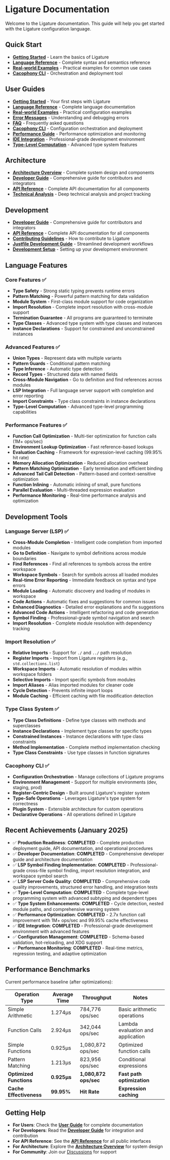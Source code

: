 # Ligature Documentation

Welcome to the Ligature documentation. This guide will help you get started with the Ligature configuration language.

## Quick Start

- **[Getting Started](user-guide/getting-started.md)** - Learn the basics of Ligature
- **[Language Reference](user-guide/language-reference.md)** - Complete syntax and semantics reference
- **[Real-world Examples](user-guide/examples.md)** - Practical examples for common use cases
- **[Cacophony CLI](user-guide/cacophony-cli.md)** - Orchestration and deployment tool

## User Guides

- **[Getting Started](user-guide/getting-started.md)** - Your first steps with Ligature
- **[Language Reference](user-guide/language-reference.md)** - Complete language documentation
- **[Real-world Examples](user-guide/examples.md)** - Practical configuration examples
- **[Error Messages](user-guide/error-messages.md)** - Understanding and debugging errors
- **[FAQ](user-guide/faq.md)** - Frequently asked questions
- **[Cacophony CLI](user-guide/cacophony-cli.md)** - Configuration orchestration and deployment
- **[Performance Guide](user-guide/performance-guide.md)** - Performance optimization and monitoring
- **[IDE Integration](user-guide/ide-integration.md)** - Professional-grade development environment
- **[Type-Level Computation](user-guide/type-level-computation.md)** - Advanced type system features

## Architecture

- **[Architecture Overview](architecture/README.md)** - Complete system design and components
- **[Developer Guide](developer-guide.md)** - Comprehensive guide for contributors and integrators
- **[API Reference](api-reference.md)** - Complete API documentation for all components
- **[Technical Analysis](analysis/)** - Deep technical analysis and project tracking

## Development

- **[Developer Guide](developer-guide.md)** - Comprehensive guide for contributors and integrators
- **[API Reference](api-reference.md)** - Complete API documentation for all components
- **[Contributing Guidelines](../../CONTRIBUTING.md)** - How to contribute to Ligature
- **[Justfile Development Guide](.development/justfile-guide.md)** - Streamlined development workflows
- **[Development Setup](../../README.md#development-setup)** - Setting up your development environment

## Language Features

### Core Features ✅

- **Type Safety** - Strong static typing prevents runtime errors
- **Pattern Matching** - Powerful pattern matching for data validation
- **Module System** - First-class module support for code organization
- **Import Resolution** - Complete import resolution with cross-module support
- **Termination Guarantee** - All programs are guaranteed to terminate
- **Type Classes** - Advanced type system with type classes and instances
- **Instance Declarations** - Support for constrained and unconstrained instances

### Advanced Features ✅

- **Union Types** - Represent data with multiple variants
- **Pattern Guards** - Conditional pattern matching
- **Type Inference** - Automatic type detection
- **Record Types** - Structured data with named fields
- **Cross-Module Navigation** - Go to definition and find references across modules
- **LSP Integration** - Full language server support with completion and error reporting
- **Import Constraints** - Type class constraints in instance declarations
- **Type-Level Computation** - Advanced type-level programming capabilities

### Performance Features ✅

- **Function Call Optimization** - Multi-tier optimization for function calls (1M+ ops/sec)
- **Environment Lookup Optimization** - Fast reference-based lookups
- **Evaluation Caching** - Framework for expression-level caching (99.95% hit rate)
- **Memory Allocation Optimization** - Reduced allocation overhead
- **Pattern Matching Optimization** - Early termination and efficient binding
- **Advanced Tail Call Detection** - Pattern-based and context-sensitive optimization
- **Function Inlining** - Automatic inlining of small, pure functions
- **Parallel Evaluation** - Multi-threaded expression evaluation
- **Performance Monitoring** - Real-time performance analysis and optimization

## Development Tools

### Language Server (LSP) ✅

- **Cross-Module Completion** - Intelligent code completion from imported modules
- **Go to Definition** - Navigate to symbol definitions across module boundaries
- **Find References** - Find all references to symbols across the entire workspace
- **Workspace Symbols** - Search for symbols across all loaded modules
- **Real-time Error Reporting** - Immediate feedback on syntax and type errors
- **Module Loading** - Automatic discovery and loading of modules in workspace
- **Code Actions** - Automatic fixes and suggestions for common issues
- **Enhanced Diagnostics** - Detailed error explanations and fix suggestions
- **Advanced Code Actions** - Intelligent refactoring and code generation
- **Symbol Finding** - Professional-grade symbol navigation and search
- **Import Resolution** - Complete module resolution with dependency tracking

### Import Resolution ✅

- **Relative Imports** - Support for `./` and `../` path resolution
- **Register Imports** - Import from Ligature registers (e.g., `std.collections.list`)
- **Workspace Imports** - Automatic resolution of modules within workspace folders
- **Selective Imports** - Import specific symbols from modules
- **Import Aliases** - Alias imported modules for cleaner code
- **Cycle Detection** - Prevents infinite import loops
- **Module Caching** - Efficient caching with file modification detection

### Type Class System ✅

- **Type Class Definitions** - Define type classes with methods and superclasses
- **Instance Declarations** - Implement type classes for specific types
- **Constrained Instances** - Instance declarations with type class constraints
- **Method Implementation** - Complete method implementation checking
- **Type Class Constraints** - Use type classes in function signatures

### Cacophony CLI ✅

- **Configuration Orchestration** - Manage collections of Ligature programs
- **Environment Management** - Support for multiple environments (dev, staging, prod)
- **Register-Centric Design** - Built around Ligature's register system
- **Type-Safe Operations** - Leverages Ligature's type system for correctness
- **Plugin System** - Extensible architecture for custom operations
- **Declarative Operations** - All operations defined in Ligature

## Recent Achievements (January 2025)

- ✅ **Production Readiness**: **COMPLETED** - Complete production deployment guide, API documentation, and operational procedures
- ✅ **Developer Documentation**: **COMPLETED** - Comprehensive developer guide and architecture documentation
- ✅ **LSP Symbol Finding Implementation**: **COMPLETED** - Professional-grade cross-file symbol finding, import resolution integration, and workspace symbol search
- ✅ **LSP Server Code Quality**: **COMPLETED** - Comprehensive code quality improvements, structured error handling, and integration tests
- ✅ **Type-Level Computation**: **COMPLETED** - Complete type-level programming system with advanced subtyping and dependent types
- ✅ **Type System Enhancements**: **COMPLETED** - Cycle detection, nested module paths, and comprehensive warning system
- ✅ **Performance Optimization**: **COMPLETED** - 2.7x function call improvement with 1M+ ops/sec and 99.95% cache effectiveness
- ✅ **IDE Integration**: **COMPLETED** - Professional-grade development environment with advanced features
- ✅ **Configuration Management**: **COMPLETED** - Schema-based validation, hot-reloading, and XDG support
- ✅ **Performance Monitoring**: **COMPLETED** - Real-time metrics, regression testing, and adaptive optimization

## Performance Benchmarks

Current performance baseline (after optimizations):

| Operation Type          | Average Time | Throughput            | Notes                             |
| ----------------------- | ------------ | --------------------- | --------------------------------- |
| Simple Arithmetic       | 1.274µs      | 784,776 ops/sec       | Basic arithmetic operations       |
| Function Calls          | 2.924µs      | 342,044 ops/sec       | Lambda evaluation and application |
| Simple Functions        | 0.925µs      | 1,080,872 ops/sec     | Optimized function calls          |
| Pattern Matching        | 1.213µs      | 823,956 ops/sec       | Conditional expressions           |
| **Optimized Functions** | **0.925µs**  | **1,080,872 ops/sec** | **Fast path optimization**        |
| **Cache Effectiveness** | **99.95%**   | **Hit Rate**          | **Expression caching**            |

## Getting Help

- **For Users**: Check the **[User Guide](user-guide/)** for complete documentation
- **For Developers**: Read the **[Developer Guide](developer-guide.md)** for integration and contribution
- **For API Reference**: See the **[API Reference](api-reference.md)** for all public interfaces
- **For Architecture**: Explore the **[Architecture Overview](architecture/README.md)** for system design
- **For Community**: Join our [Discussions](https://github.com/ligature-lang/ligature/discussions) for support
